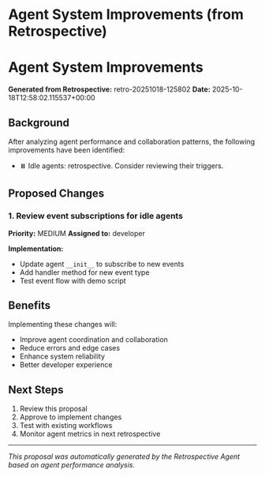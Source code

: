 # Agent System Improvements (from Retrospective)

# Agent System Improvements

**Generated from Retrospective:** retro-20251018-125802
**Date:** 2025-10-18T12:58:02.115537+00:00

## Background

After analyzing agent performance and collaboration patterns, the following improvements have been identified:

- ⏸️ Idle agents: retrospective. Consider reviewing their triggers.

## Proposed Changes

### 1. Review event subscriptions for idle agents

**Priority:** MEDIUM
**Assigned to:** developer

**Implementation:**
- Update agent `__init__` to subscribe to new events
- Add handler method for new event type
- Test event flow with demo script


## Benefits

Implementing these changes will:
- Improve agent coordination and collaboration
- Reduce errors and edge cases
- Enhance system reliability
- Better developer experience

## Next Steps

1. Review this proposal
2. Approve to implement changes
3. Test with existing workflows
4. Monitor agent metrics in next retrospective

---

*This proposal was automatically generated by the Retrospective Agent based on agent performance analysis.*
